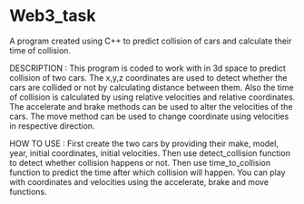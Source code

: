 # Web3_task

A program created using C++ to predict collision of cars and calculate their time of collision.

 DESCRIPTION :
 This program is coded to work with in 3d space to predict collision of two cars. The x,y,z coordinates are used to detect whether the cars are collided or not by calculating distance between them.
 Also the time of collision is calculated by using relative velocities and relative coordinates.
 The accelerate and brake methods can be used to alter the velocities of the cars.
 The move method can be used to change coordinate using velocities in respective direction.
 
 
 HOW TO USE :
 First create the two cars by providing their make, model, year, initial coordinates, initial velocities.
 Then use detect_collision function to detect whether collision happens or not.
 Then use time_to_collision function to predict the time after which collision will happen.
 You can play with coordinates and velocities using the accelerate, brake and move functions.
 
